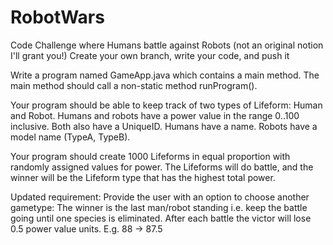 # RobotWars
Code Challenge where Humans battle against Robots (not an original notion I'll grant you!)
Create your own branch, write your code, and push it

Write a program named GameApp.java which contains a main method. The main method should call a non-static method runProgram().

Your program should be able to keep track of two types of Lifeform: Human and Robot. Humans and robots have a power value in the range 0..100 inclusive. Both also have a UniqueID.
Humans have a name. Robots have a model name (TypeA, TypeB).

Your program should create 1000 Lifeforms in equal proportion with randomly assigned values for power. The Lifeforms will do battle, and the winner will be the Lifeform type that has the highest total power.

Updated requirement:
Provide the user with an option to choose another gametype:  The winner is the last man/robot standing i.e. keep the battle going until one species is eliminated.
After each battle the victor will lose 0.5 power value units. E.g. 88 -> 87.5
